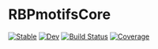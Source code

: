 # RBPmotifsCore

[![Stable](https://img.shields.io/badge/docs-stable-blue.svg)](https://kchu25.github.io/RBPmotifsCore.jl/stable/)
[![Dev](https://img.shields.io/badge/docs-dev-blue.svg)](https://kchu25.github.io/RBPmotifsCore.jl/dev/)
[![Build Status](https://github.com/kchu25/RBPmotifsCore.jl/actions/workflows/CI.yml/badge.svg?branch=main)](https://github.com/kchu25/RBPmotifsCore.jl/actions/workflows/CI.yml?query=branch%3Amain)
[![Coverage](https://codecov.io/gh/kchu25/RBPmotifsCore.jl/branch/main/graph/badge.svg)](https://codecov.io/gh/kchu25/RBPmotifsCore.jl)
